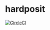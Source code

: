 # hardposit
[![CircleCI](https://circleci.com/gh/arunkmv/hardposit-chisel3.svg?style=svg)](https://circleci.com/gh/arunkmv/hardposit-chisel3)

